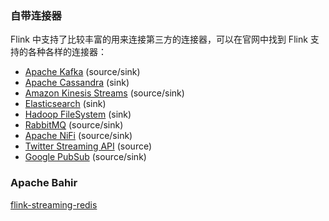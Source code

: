 ### 自带连接器
Flink 中支持了比较丰富的用来连接第三方的连接器，可以在官网中找到 Flink 支持的各种各样的连接器：

- [Apache Kafka](https://ci.apache.org/projects/flink/flink-docs-release-1.10/zh/dev/connectors/kafka.html) (source/sink)
- [Apache Cassandra](https://ci.apache.org/projects/flink/flink-docs-release-1.10/zh/dev/connectors/cassandra.html) (sink)
- [Amazon Kinesis Streams](https://ci.apache.org/projects/flink/flink-docs-release-1.10/zh/dev/connectors/kinesis.html) (source/sink)
- [Elasticsearch](https://ci.apache.org/projects/flink/flink-docs-release-1.10/zh/dev/connectors/elasticsearch.html) (sink)
- [Hadoop FileSystem](https://ci.apache.org/projects/flink/flink-docs-release-1.10/zh/dev/connectors/filesystem_sink.html) (sink)
- [RabbitMQ](https://ci.apache.org/projects/flink/flink-docs-release-1.10/zh/dev/connectors/rabbitmq.html) (source/sink)
- [Apache NiFi](https://ci.apache.org/projects/flink/flink-docs-release-1.10/zh/dev/connectors/nifi.html) (source/sink)
- [Twitter Streaming API](https://ci.apache.org/projects/flink/flink-docs-release-1.10/zh/dev/connectors/twitter.html) (source)
- [Google PubSub](https://ci.apache.org/projects/flink/flink-docs-release-1.10/zh/dev/connectors/pubsub.html) (source/sink)



### Apache Bahir
[flink-streaming-redis](https://bahir.apache.org/docs/flink/1.0/flink-streaming-redis/)